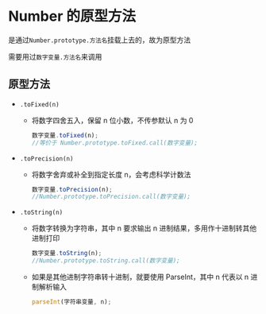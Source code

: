 # Number 的原型方法

是通过`Number.prototype.方法名`挂载上去的，故为原型方法

需要用过`数字变量.方法名`来调用

## 原型方法

- `.toFixed(n)`

  - 将数字四舍五入，保留 n 位小数，不传参默认 n 为 0
    ```js
    数字变量.toFixed(n);
    //等价于 Number.prototype.toFixed.call(数字变量);
    ```

- `.toPrecision(n)`

  - 将数字舍弃或补全到指定长度 n，会考虑科学计数法
    ```js
    数字变量.toPrecision(n);
    //Number.prototype.toPrecision.call(数字变量);
    ```

- `.toString(n)`
  - 将数字转换为字符串，其中 n 要求输出 n 进制结果，多用作十进制转其他进制打印
    ```js
    数字变量.toString(n);
    //Number.prototype.toString.call(数字变量);
    ```
  - 如果是其他进制字符串转十进制，就要使用 ParseInt，其中 n 代表以 n 进制解析输入
    ```js
    parseInt(字符串变量, n);
    ```
